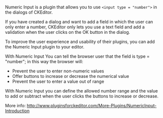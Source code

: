 Numeric Input is a plugin that allows you to use ```<input type = "number">``` in the dialogs of CKEditor.

If you have created a dialog and want to add a field in which the user can only enter a number, CKEditor only lets you use a text field and add a validation when the user clicks on the OK button in the dialog.

To improve the user experience and usability of their plugins, you can add the Numeric Input plugin to your editor.

With Numeric Input You can tell the browser user that the field is type = "number"; in this way the browser will:

- Prevent the user to enter non-numeric values
- Offer buttons to increase or decrease the numerical value
- Prevent the user to enter a value out of range

With Numeric Input you can define the allowed number range and the value to add or subtract when the user clicks the buttons to increase or decrease.

More info: http://www.pluginsforckeditor.com/More-Plugins/NumericInput-Introduction
